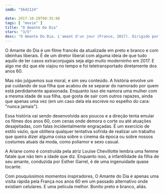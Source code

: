 ```yaml
---
imdb: "5642124"

date: 2017-10-28T00:35:06
tags: [ "movie" ]
title: "O Amante Do Dia"
stars: "3/5"
desc: "O Amante Do Dia. L'amant d'un jour (France, 2017). Dirigido por Philippe Garrel. Escrito por Jean-Claude Carrière, Caroline Deruas-Garrel, Philippe Garrel, Arlette Langmann. Com Éric Caravaca (Gilles), Esther Garrel (Jeanne), Louise Chevillotte (Ariane), Paul Toucang (Matéo), Félix Kysyl (Stéphane), Michel Charrel (Le patron du bar), Nicolas Bridet (Le prof), Marie Sergeant (Yentel), Raphaël Naasz (Le jeune homme à la cigarette)."
---
```

O Amante do Dia é um filme francês da atualizade em preto e branco e com ideinhas liberais. É de um diretor liberal com alguma ideia de que tudo aquilo de ter casos extraconjugais seja algo muito moderninho em 2017. E algo me diz que ele viajou no tempo e foi teletransportado diretamente dos anos 60.

Mas não julguemos sua moral, e sim seu conteúdo. A história envolve um pai cuidando de sua filha que acabou de se separar do namorado por quem está perdidamente apaixonada. Enquanto isso ele namora uma mulher com a mesma idade de sua filha, que gosta de sair com outros rapazes, ainda que apenas uma vez (em um caso dela ela escreve no espelho do cara: "nunca jamais").

Essa história vai sendo desenvolvida aos poucos e a direção tenta emular os filmes dos anos 60, com cenas onde demora o corte ou até atuações desajeitadas, com falas incidentalmente engraçadas. É um exercício de estilo vazio, que oblitera qualquer tentativa sofrida de realizar um trabalho que queira dizer alguma coisa sobre o cinema da época ou sobre nossos costumes atuais da moda, como poliamor e sexo casual.

A Ariane como é construída pela atriz Louise Chevillotte lembra uma femme fatale que não tem a idade que diz. Enquanto isso, a infantilidade da filha de seu amante, conduzida por Esther Garrel, é de uma ingenuidade quase tocante.

Com pouquíssimos momentos inspiradores, O Amante do Dia é apenas uma visita rápida pela França nos anos 60 em um passado alternativo onde existiam celulares. E uma película melhor. Bonito preto e branco, aliás.
